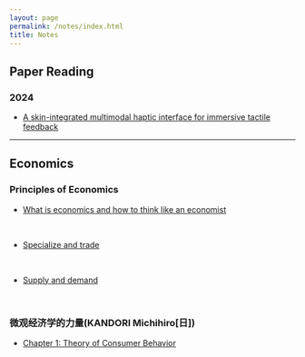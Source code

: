 ```yaml
---
layout: page
permalink: /notes/index.html
title: Notes
---
```


## Paper Reading

### 2024

- [A skin-integrated multimodal haptic interface for immersive tactile feedback](https://supergrapee.github.io/notes/paper1/)


---

## Economics

### Principles of Economics

- [What is economics and how to think like an economist](https://supergrapee.github.io/notes/economics/lesson_one/)
<br>


- [Specialize and trade](https://supergrapee.github.io/notes/economics/lesson_two/)
<br>


- [Supply and demand](https://supergrapee.github.io/notes/economics/lesson_three/)
<br>


### 微观经济学的力量(KANDORI Michihiro[日])

- [Chapter 1: Theory of Consumer Behavior](https://supergrapee.github.io/notes/economics/micro_power_c1/)
<br>


